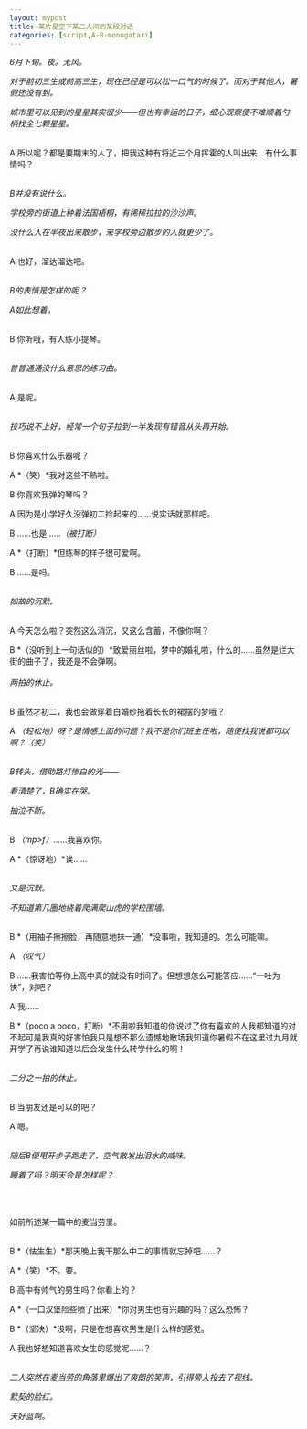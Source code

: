 ```yaml
---
layout: mypost
title: 某片星空下某二人间的某段对话
categories: [script,A-B-monogatari]
---
```


*6月下旬。夜。无风。*

*对于前初三生或前高三生，现在已经是可以松一口气的时候了。而对于其他人，暑假还没有到。*

*城市里可以见到的星星其实很少——但也有幸运的日子，细心观察便不难顺着勺柄找全七颗星星。*<br><br>



A		 所以呢？都是要期末的人了，把我这种有将近三个月挥霍的人叫出来，有什么事情吗？<br><br>



*B并没有说什么。*

*学校旁的街道上种着法国梧桐，有稀稀拉拉的沙沙声。*

*没什么人在半夜出来散步，来学校旁边散步的人就更少了。*<br><br>

A		 也好，溜达溜达吧。<br><br>

*B的表情是怎样的呢？*

*A如此想着。*<br><br>

B		 你听哦，有人练小提琴。<br><br>

*普普通通没什么意思的练习曲。*<br><br>

A		 是呢。<br><br>

*技巧说不上好，经常一个句子拉到一半发现有错音从头再开始。*<br><br>

B		 你喜欢什么乐器呢？

A		 *（笑）*我对这些不熟啦。

B		 你喜欢我弹的琴吗？

A		 因为是小学好久没弹初二捡起来的……说实话就那样吧。

B		 ……也是……*（被打断）*

A		  *（打断）*但练琴的样子很可爱啊。

B		 ……是吗。<br><br>

*如故的沉默。*<br><br>

A		 今天怎么啦？突然这么消沉，又这么含蓄，不像你啊？

B		 *（没听到上一句话似的）*致爱丽丝啦，梦中的婚礼啦，什么的……虽然是烂大街的曲子了，我还是不会弹啊。<br><br>*两拍的休止。*<br><br>

B		 虽然才初二，我也会做穿着白婚纱拖着长长的裙摆的梦哦？

A		 *（轻松地）*呀？是情感上面的问题？我不是你们班主任啦，随便找我说都可以啊？*（笑）*<br><br>

*B转头，借助路灯惨白的光——*

*看清楚了，B确实在哭。*

*抽泣不断。*<br><br>

B		 *（mp>f）*……我喜欢你。

A		 *（惊讶地）*诶……<br><br>

*又是沉默。*

*不知道第几圈地绕着爬满爬山虎的学校围墙。*<br><br>

B		 *（用袖子擦擦脸，再随意地抹一通）*没事啦，我知道的。怎么可能嘛。

A		 *（叹气）*

B		 ……我害怕等你上高中真的就没有时间了。但想想怎么可能答应……“一吐为快”，对吧？

A		 我……

B		 *（poco a poco，打断）*不用啦我知道的你说过了你有喜欢的人我都知道的对不起可是我真的好害怕我只是想不那么遗憾地散场我知道你暑假不在这里过九月就开学了再说谁知道以后会发生什么转学什么的啊！<br><br>

*二分之一拍的休止。*<br><br>

B		 当朋友还是可以的吧？

A		 嗯。<br><br>

*随后B便甩开步子跑走了，空气散发出泪水的咸味。*

*睡着了吗？明天会是怎样呢？*

<br><br>

如前所述某一篇中的麦当劳里。<br><br>

B		 *（怯生生）*那天晚上我干那么中二的事情就忘掉吧……？

A		 *（笑）*不。要。

B		 高中有帅气的男生吗？你看上的？

A		 *（一口汉堡险些喷了出来）*你对男生也有兴趣的吗？这么恐怖？

B		 *（坚决）*没啊，只是在想喜欢男生是什么样的感觉。

A		 我也好想知道喜欢女生的感觉呢……？<br><br>

*二人突然在麦当劳的角落里爆出了爽朗的笑声，引得旁人投去了视线。*

*默契的脸红。*

*天好蓝啊。*











